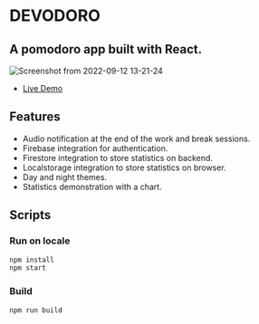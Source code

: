 # DEVODORO

A pomodoro app built with React.
---

![Screenshot from 2022-09-12 13-21-24](https://user-images.githubusercontent.com/104576153/189630836-16d28364-e4f8-4701-aa00-a4d3987814a8.png)


- [Live Demo](https://devodoro-ten.vercel.app/)

## Features
- Audio notification at the end of the work and break sessions.
- Firebase integration for authentication.
- Firestore integration to store statistics on backend.
- Localstorage integration to store statistics on browser.
- Day and night themes.
- Statistics demonstration with a chart.

## Scripts
### Run on locale
```bash
npm install
npm start
```
### Build
```bash
npm run build
```

